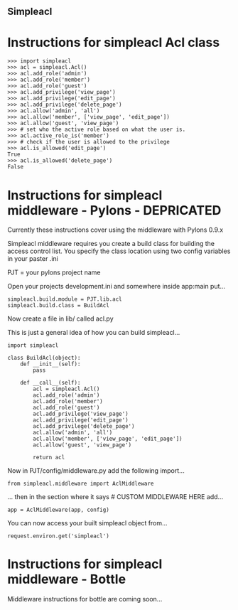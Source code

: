 Simpleacl
---------

Instructions for simpleacl Acl class
====================================

    >>> import simpleacl
    >>> acl = simpleacl.Acl()
    >>> acl.add_role('admin')
    >>> acl.add_role('member')
    >>> acl.add_role('guest')
    >>> acl.add_privilege('view_page')
    >>> acl.add_privilege('edit_page')
    >>> acl.add_privilege('delete_page')
    >>> acl.allow('admin', 'all')
    >>> acl.allow('member', ['view_page', 'edit_page'])
    >>> acl.allow('guest', 'view_page')
    >>> # set who the active role based on what the user is.
    >>> acl.active_role_is('member')
    >>> # check if the user is allowed to the privilege
    >>> acl.is_allowed('edit_page')
    True
    >>> acl.is_allowed('delete_page')
    False

Instructions for simpleacl middleware - Pylons - DEPRICATED
==============================================

Currently these instructions cover using the middleware with Pylons 0.9.x

Simpleacl middleware requires you create a build class for building the 
access control list. You specify the class location using two config variables
in your paster .ini

PJT = your pylons project name

Open your projects development.ini and somewhere inside app:main put...

    simpleacl.build.module = PJT.lib.acl
    simpleacl.build.class = BuildAcl

Now create a file in lib/ called acl.py

This is just a general idea of how you can build simpleacl...

    import simpleacl

    class BuildAcl(object):
        def __init__(self):
            pass

        def __call__(self):
            acl = simpleacl.Acl()
            acl.add_role('admin')
            acl.add_role('member')
            acl.add_role('guest')
            acl.add_privilege('view_page')
            acl.add_privilege('edit_page')
            acl.add_privilege('delete_page')
            acl.allow('admin', 'all')
            acl.allow('member', ['view_page', 'edit_page'])
            acl.allow('guest', 'view_page')

            return acl

Now in PJT/config/middleware.py add the following import...

    from simpleacl.middleware import AclMiddleware

... then in the section where it says # CUSTOM MIDDLEWARE HERE add...
    
    app = AclMiddleware(app, config)

You can now access your built simpleacl object from...
    
    request.environ.get('simpleacl')

Instructions for simpleacl middleware - Bottle
==============================================

Middleware instructions for bottle are coming soon...
